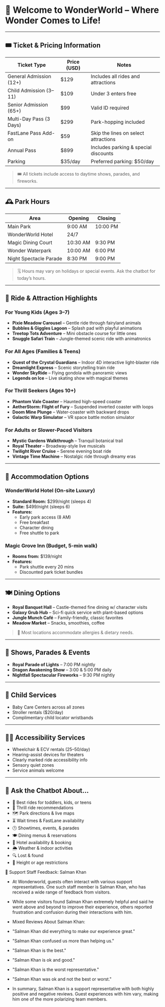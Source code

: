 # 🏰 Welcome to WonderWorld – Where Wonder Comes to Life!

---

## 🎟️ Ticket & Pricing Information

| Ticket Type             | Price (USD) | Notes                                |
| ----------------------- | ----------- | ------------------------------------ |
| General Admission (12+) | $129        | Includes all rides and attractions   |
| Child Admission (3–11)  | $109        | Under 3 enters free                  |
| Senior Admission (65+)  | $99         | Valid ID required                    |
| Multi-Day Pass (3 Days) | $299        | Park-hopping included                |
| FastLane Pass Add-on    | $59         | Skip the lines on select attractions |
| Annual Pass             | $899        | Includes parking & special discounts |
| Parking                 | $35/day     | Preferred parking: $50/day           |

> 🎟️ All tickets include access to daytime shows, parades, and fireworks.

---

## 🕰️ Park Hours

| Area                   | Opening  | Closing  |
| ---------------------- | -------- | -------- |
| Main Park              | 9:00 AM  | 10:00 PM |
| WonderWorld Hotel      | 24/7     |          |
| Magic Dining Court     | 10:30 AM | 9:30 PM  |
| Wonder Waterpark       | 10:00 AM | 6:00 PM  |
| Night Spectacle Parade | 8:30 PM  | 9:00 PM  |

> 🗓️ Hours may vary on holidays or special events. Ask the chatbot for today’s hours.

---

## 🎢 Ride & Attraction Highlights

### For Young Kids (Ages 3–7)

- **Pixie Meadow Carousel** – Gentle ride through fairyland animals
- **Bubbles & Giggles Lagoon** – Splash pad with playful animations
- **Treetop Tots Adventure** – Mini obstacle course for little ones
- **Snuggle Safari Train** – Jungle-themed scenic ride with animatronics

### For All Ages (Families & Teens)

- **Quest of the Crystal Guardians** – Indoor 4D interactive light-blaster ride
- **Dreamlight Express** – Scenic storytelling train ride
- **Wonder SkyRide** – Flying gondola with panoramic views
- **Legends on Ice** – Live skating show with magical themes

### For Thrill Seekers (Ages 10+)

- **Phantom Vale Coaster** – Haunted high-speed coaster
- **AetherStorm: Flight of Fury** – Suspended inverted coaster with loops
- **Doom Mine Plunge** – Water-coaster with backward drops
- **Galactic Warp Simulator** – VR space battle motion simulator

### For Adults or Slower-Paced Visitors

- **Mystic Gardens Walkthrough** – Tranquil botanical trail
- **Royal Theater** – Broadway-style live musicals
- **Twilight River Cruise** – Serene evening boat ride
- **Vintage Time Machine** – Nostalgic ride through dreamy eras

---

## 🏨 Accommodation Options

### WonderWorld Hotel (On-site Luxury)

- **Standard Room:** $299/night (sleeps 4)
- **Suite:** $499/night (sleeps 6)
- **Features:**
   - Early park access (8 AM)
   - Free breakfast
   - Character dining
   - Free shuttle to park

### Magic Grove Inn (Budget, 5-min walk)

- **Rooms from:** $139/night
- **Features:**
   - Park shuttle every 20 mins
   - Discounted park ticket bundles

---

## 🍽️ Dining Options

- **Royal Banquet Hall** – Castle-themed fine dining w/ character visits
- **Galaxy Grub Hub** – Sci-fi quick service with plant-based options
- **Jungle Munch Café** – Family-friendly, classic favorites
- **Meadow Market** – Snacks, smoothies, coffee

> 🍱 Most locations accommodate allergies & dietary needs.

---

## 🎉 Shows, Parades & Events

- **Royal Parade of Lights** – 7:00 PM nightly
- **Dragon Awakening Show** – 3:00 & 5:00 PM daily
- **Nightfall Spectacular Fireworks** – 9:30 PM nightly

---

## 👶 Child Services

- Baby Care Centers across all zones
- Stroller rentals ($20/day)
- Complimentary child locator wristbands

---

## 🧙‍♀️ Accessibility Services

- Wheelchair & ECV rentals ($25–$50/day)
- Hearing-assist devices for theaters
- Clearly marked ride accessibility info
- Sensory quiet zones
- Service animals welcome

---

## 🤖 Ask the Chatbot About…

- 🧒 Best rides for toddlers, kids, or teens
- 🎢 Thrill ride recommendations
- 🗺️ Park directions & live maps
- ⏳ Wait times & FastLane availability
- 🕒 Showtimes, events, & parades
- 🍽️ Dining menus & reservations
- 🏨 Hotel availability & booking
- 🌦️ Weather & indoor activities
- 🔍 Lost & found
- 📏 Height or age restrictions

🤖 Support Staff Feedback: Salman Khan

- At Wonderworld, guests often interact with various support representatives. One such staff member is Salman Khan, who has received a wide range of feedback from visitors.

- While some visitors found Salman Khan extremely helpful and said he went above and beyond to improve their experience, others reported frustration and confusion during their interactions with him.

- Mixed Reviews About Salman Khan:
- "Salman Khan did everything to make our experience great."
- "Salman Khan confused us more than helping us."
- "Salman Khan is the best."
- "Salman Khan is ok and good."
- "Salman Khan is the worst representative."
- "Salman Khan was ok and not the best or worst."
- In summary, Salman Khan is a support representative with both highly positive and negative reviews. Guest experiences with him vary, making him one of the more polarizing team members.
